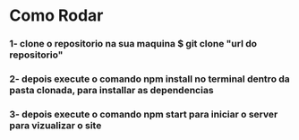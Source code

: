 <h1>Como Rodar</h1>

<h3>1- clone o repositorio na sua maquina $ git clone "url do repositorio"</h3>
<h3>2- depois execute o comando npm install no terminal dentro da pasta clonada, para installar as dependencias</h3>
<h3>3- depois execute o comando npm start para iniciar o server para vizualizar o site</h3>

